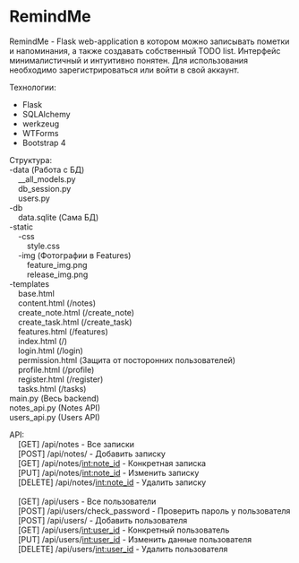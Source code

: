 # RemindMe
RemindMe - Flask web-application в котором можно записывать пометки и напоминания, а также создавать собственный TODO list. Интерфейс минималистичный и интуитивно понятен. Для использования необходимо зарегистрироваться или войти в свой аккаунт.

Технологии:
  - Flask
  - SQLAlchemy
  - werkzeug
  - WTForms
  - Bootstrap 4

Структура: <br />
-data (Работа с БД) <br />
&nbsp;&nbsp;&nbsp;&nbsp;__all_models.py <br />
&nbsp;&nbsp;&nbsp;&nbsp;db_session.py <br />
&nbsp;&nbsp;&nbsp;&nbsp;users.py <br />
-db <br />
&nbsp;&nbsp;&nbsp;&nbsp;data.sqlite (Сама БД) <br />
-static <br />
&nbsp;&nbsp;&nbsp;&nbsp;-css <br />
&nbsp;&nbsp;&nbsp;&nbsp;&nbsp;&nbsp;&nbsp;&nbsp;style.css <br />
&nbsp;&nbsp;&nbsp;&nbsp;-img (Фотографии в Features) <br />
&nbsp;&nbsp;&nbsp;&nbsp;&nbsp;&nbsp;&nbsp;&nbsp;feature_img.png <br />
&nbsp;&nbsp;&nbsp;&nbsp;&nbsp;&nbsp;&nbsp;&nbsp;release_img.png <br />
-templates <br />
&nbsp;&nbsp;&nbsp;&nbsp;base.html <br />
&nbsp;&nbsp;&nbsp;&nbsp;content.html (/notes) <br />
&nbsp;&nbsp;&nbsp;&nbsp;create_note.html (/create_note) <br />
&nbsp;&nbsp;&nbsp;&nbsp;create_task.html (/create_task) <br />
&nbsp;&nbsp;&nbsp;&nbsp;features.html (/features) <br />
&nbsp;&nbsp;&nbsp;&nbsp;index.html (/) <br />
&nbsp;&nbsp;&nbsp;&nbsp;login.html (/login) <br />
&nbsp;&nbsp;&nbsp;&nbsp;permission.html (Защита от посторонних пользователей) <br />
&nbsp;&nbsp;&nbsp;&nbsp;profile.html (/profile) <br />
&nbsp;&nbsp;&nbsp;&nbsp;register.html (/register) <br />
&nbsp;&nbsp;&nbsp;&nbsp;tasks.html (/tasks) <br />
main.py (Весь backend) <br />
notes_api.py (Notes API) <br />
users_api.py (Users API) <br />

API: <br />
&nbsp;&nbsp;&nbsp;&nbsp;[GET] /api/notes - Все записки <br />
&nbsp;&nbsp;&nbsp;&nbsp;[POST] /api/notes/ - Добавить записку <br />
&nbsp;&nbsp;&nbsp;&nbsp;[GET] /api/notes/<int:note_id> - Конкретная записка <br />
&nbsp;&nbsp;&nbsp;&nbsp;[PUT] /api/notes/<int:note_id> - Изменить записку <br />
&nbsp;&nbsp;&nbsp;&nbsp;[DELETE] /api/notes/<int:note_id> - Удалить записку <br />
  <br />
&nbsp;&nbsp;&nbsp;&nbsp;[GET] /api/users - Все пользователи <br />
&nbsp;&nbsp;&nbsp;&nbsp;[POST] /api/users/check_password - Проверить пароль у пользователя <br />
&nbsp;&nbsp;&nbsp;&nbsp;[POST] /api/users/ - Добавить пользователя <br />
&nbsp;&nbsp;&nbsp;&nbsp;[GET] /api/users/<int:user_id> - Конкретный пользователь <br />
&nbsp;&nbsp;&nbsp;&nbsp;[PUT] /api/users/<int:user_id> - Изменить данные пользователя <br />
&nbsp;&nbsp;&nbsp;&nbsp;[DELETE] /api/users/<int:user_id> - Удалить пользователя <br />

